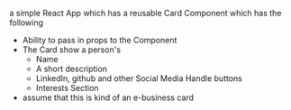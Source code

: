  a simple React App which has a reusable Card Component which has the following
 - Ability to pass in props to the Component
 - The Card  show a person's
    - Name
    - A short description
    - LinkedIn, github and other Social Media Handle buttons
    - Interests Section
 -  assume that this is kind of an e-business card 
